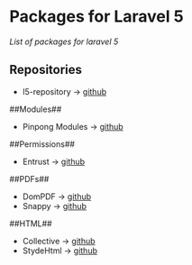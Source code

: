 **Packages for Laravel 5**
=====================
*List of packages for laravel 5*

## Repositories ##

 - l5-repository  -> [github](https://github.com/prettus/l5-repository)

##Modules##

 - Pinpong Modules -> [github](https://github.com/pingpong-labs/modules)
 
##Permissions##
 - Entrust -> [github](https://github.com/Zizaco/entrust)

##PDFs##
 - DomPDF -> [github](https://github.com/barryvdh/laravel-dompdf)
 - Snappy -> [github](https://github.com/barryvdh/laravel-snappy)
 
##HTML##
 - Collective -> [github](https://github.com/LaravelCollective/html)
 - StydeHtml -> [github](https://github.com/StydeNet/html)
 
